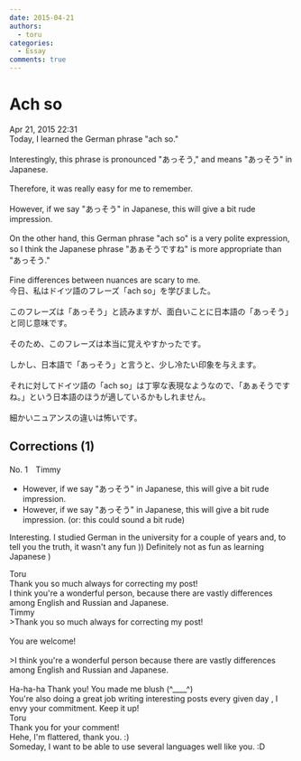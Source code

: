 ```yaml
---
date: 2015-04-21
authors:
  - toru
categories:
  - Essay
comments: true
---
```


# Ach so
<div class="date">Apr 21, 2015 22:31</div>
<div id="post"><div id="body_show_ori">
Today, I learned the German phrase "ach so."<br/><br/>Interestingly, this phrase is pronounced "あっそう," and means "あっそう"  in Japanese.<br/><br/>Therefore, it was really easy for me to remember.<br/><br/>However, if we say "あっそう" in Japanese, this will give a bit rude impression.<br/><br/>On the other hand, this German phrase "ach so" is a very polite expression, so I think the Japanese phrase "あぁそうですね" is more appropriate than "あっそう."<br/><br/>Fine differences between nuances are scary to me.
</div></div>

<!-- more -->

<div id="post_ja"><div id="body_show_mo">
今日、私はドイツ語のフレーズ「ach so」を学びました。<br/><br/>このフレーズは「あっそう」と読みますが、面白いことに日本語の「あっそう」と同じ意味です。<br/><br/>そのため、このフレーズは本当に覚えやすかったです。<br/><br/>しかし、日本語で「あっそう」と言うと、少し冷たい印象を与えます。<br/><br/>それに対してドイツ語の「ach so」は丁寧な表現なようなので、「あぁそうですね。」という日本語のほうが適しているかもしれません。<br/><br/>細かいニュアンスの違いは怖いです。
</div></div>

## Corrections (1)
<div id="block"><div class="first_name"> No. 1　<span class="just_name">Timmy</span></div><div id="block2">
<ul class="correction_field">
<li class="incorrect">However, if we say "あっそう" in Japanese, this will give a bit rude impression.</li>
<li class="corrected correct">
However, if we say "あっそう" in Japanese, this will give a bit rude impression. (or: <span class="f_blue">this could sound a bit rude</span>)
</li>
</ul>
<p class="comment_small">
 Interesting. I studied German in the university for a couple of years and, to tell you the truth, it wasn't any fun )) Definitely not as fun as learning Japanese )
</p>

</div><div class="name"><span class="just_name">Toru</span><br>
Thank you so much always for correcting my post!<br/>I think you're a wonderful person, because there are vastly differences among English and Russian and Japanese.
</div>
<div class="name"><span class="just_name">Timmy</span><br>
&gt;Thank you so much always for correcting my post!<br/><br/>You are welcome!<br/><br/>&gt;I think you're a wonderful person because there are vastly differences among English and Russian and Japanese.<br/><br/>Ha-ha-ha Thank you! You made me blush (^____^)<br/>You're also doing a great job writing interesting posts every given day , I envy your commitment. Keep it up!<br/>
</div>
<div class="name"><span class="just_name">Toru</span><br>
Thank you for your comment!<br/>Hehe, I'm flattered, thank you. :)<br/>Someday, I want to be able to use several languages well like you. :D
</div>
</div>
